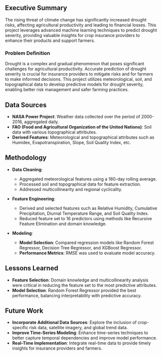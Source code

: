 ## Executive Summary

The rising threat of climate change has significantly increased drought risks, affecting agricultural productivity and leading to financial losses. This project leverages advanced machine learning techniques to predict drought severity, providing valuable insights for crop insurance providers to enhance their products and support farmers.

### Problem Definition

Drought is a complex and gradual phenomenon that poses significant challenges for agricultural productivity. Accurate prediction of drought severity is crucial for insurance providers to mitigate risks and for farmers to make informed decisions. This project utilizes meteorological, soil, and topographical data to develop predictive models for drought severity, enabling better risk management and safer farming practices.

## Data Sources

- **NASA Power Project**: Weather data collected over the period of 2000-2016, aggregated daily.
- **FAO (Food and Agricultural Organization of the United Nations)**: Soil data with various topographical attributes.
- **Derived Features**: Meteorological and topographical attributes such as Humidex, Evapotranspiration, Slope, Soil Quality Index, etc.

## Methodology

- **Data Cleaning**:
  - Aggregated meteorological features using a 180-day rolling average.
  - Processed soil and topographical data for feature extraction.
  - Addressed multicollinearity and regional cyclicality.

- **Feature Engineering**:
  - Derived and selected features such as Relative Humidity, Cumulative Precipitation, Diurnal Temperature Range, and Soil Quality Index.
  - Reduced feature set to 16 predictors using methods like Recursive Feature Elimination and domain knowledge.

- **Modeling**:
  - **Model Selection**: Compared regression models like Random Forest Regressor, Decision Tree Regressor, and XGBoost Regressor.
  - **Performance Metrics**: RMSE was used to evaluate model accuracy.

## Lessons Learned

- **Feature Selection**: Domain knowledge and multicollinearity analysis were critical in reducing the feature set to the most predictive attributes.
- **Model Selection**: Random Forest Regressor provided the best performance, balancing interpretability with predictive accuracy.

## Future Work

- **Incorporate Additional Data Sources**: Explore the inclusion of crop-specific risk data, satellite imagery, and global trend data.
- **Improve Time-Series Modeling**: Enhance time-series techniques to better capture temporal dependencies and improve model performance.
- **Real-Time Implementation**: Integrate real-time data to provide timely insights for insurance providers and farmers.

